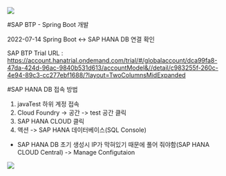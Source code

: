 <img src="https://capsule-render.vercel.app/api?type=wave&color=auto&height=300&section=header&text=SAP Cloud SDK 개발&fontSize=90"/>


#SAP BTP - Spring Boot 개발 

2022-07-14
Spring Boot <-> SAP HANA DB 연결 확인

SAP BTP Trial URL : https://account.hanatrial.ondemand.com/trial/#/globalaccount/dca99fa8-47da-424d-96ac-9840b531d613/accountModel&//detail/c983255f-260c-4e94-89c3-cc277ebf1688/?layout=TwoColumnsMidExpanded



#SAP HANA DB 접속 방법

1. javaTest 하위 계정 접속
2. Cloud Foundry -> 공간 -> test 공간 클릭
3. SAP HANA CLOUD 클릭
4. 액션 -> SAP HANA 데이터베이스(SQL Console)

* SAP HANA DB 초기 생성시 IP가 막혀있기 때문에 풀어 줘야함(SAP HANA CLOUD Central) -> Manage Configutaion
<img src="https://img.shields.io/badge/Firebase-FFCA28?style=flat-square&logo=firebase&logoColor=white"/>
